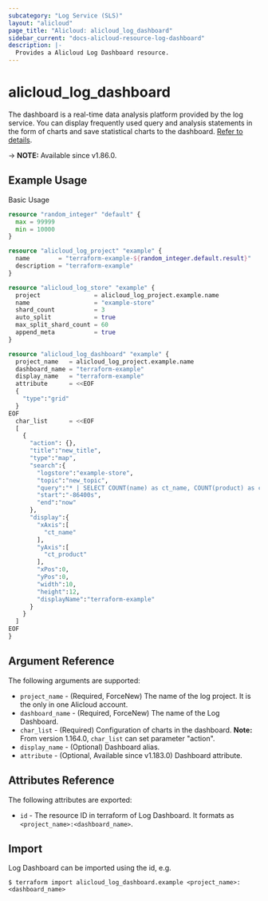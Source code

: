 ```yaml
---
subcategory: "Log Service (SLS)"
layout: "alicloud"
page_title: "Alicloud: alicloud_log_dashboard"
sidebar_current: "docs-alicloud-resource-log-dashboard"
description: |-
  Provides a Alicloud Log Dashboard resource.
---
```


# alicloud_log_dashboard

The dashboard is a real-time data analysis platform provided by the log service. You can display frequently used query and analysis statements in the form of charts and save statistical charts to the dashboard.
[Refer to details](https://www.alibabacloud.com/help/doc-detail/102530.htm).

-> **NOTE:** Available since v1.86.0.

## Example Usage

Basic Usage

```terraform
resource "random_integer" "default" {
  max = 99999
  min = 10000
}

resource "alicloud_log_project" "example" {
  name        = "terraform-example-${random_integer.default.result}"
  description = "terraform-example"
}

resource "alicloud_log_store" "example" {
  project               = alicloud_log_project.example.name
  name                  = "example-store"
  shard_count           = 3
  auto_split            = true
  max_split_shard_count = 60
  append_meta           = true
}

resource "alicloud_log_dashboard" "example" {
  project_name   = alicloud_log_project.example.name
  dashboard_name = "terraform-example"
  display_name   = "terraform-example"
  attribute      = <<EOF
  {
    "type":"grid"
  }
EOF
  char_list      = <<EOF
  [
    {
      "action": {},
      "title":"new_title",
      "type":"map",
      "search":{
        "logstore":"example-store",
        "topic":"new_topic",
        "query":"* | SELECT COUNT(name) as ct_name, COUNT(product) as ct_product, name,product GROUP BY name,product",
        "start":"-86400s",
        "end":"now"
      },
      "display":{
        "xAxis":[
          "ct_name"
        ],
        "yAxis":[
          "ct_product"
        ],
        "xPos":0,
        "yPos":0,
        "width":10,
        "height":12,
        "displayName":"terraform-example"
      }
    }
  ]
EOF
}
```

## Argument Reference

The following arguments are supported:

* `project_name` - (Required, ForceNew) The name of the log project. It is the only in one Alicloud account.
* `dashboard_name` - (Required, ForceNew) The name of the Log Dashboard.
* `char_list` - (Required) Configuration of charts in the dashboard.
  **Note:** From version 1.164.0, `char_list` can set parameter "action".
* `display_name` - (Optional) Dashboard alias.
* `attribute` - (Optional, Available since v1.183.0) Dashboard attribute.

## Attributes Reference

The following attributes are exported:

* `id` - The resource ID in terraform of Log Dashboard. It formats as `<project_name>:<dashboard_name>`.

## Import

Log Dashboard can be imported using the id, e.g.

```shell
$ terraform import alicloud_log_dashboard.example <project_name>:<dashboard_name>
```
